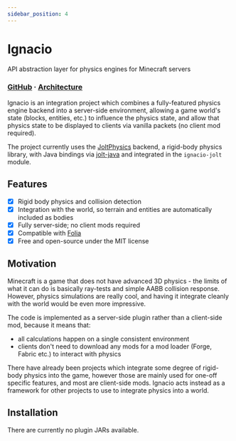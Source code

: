```yaml
---
sidebar_position: 4
---
```


# Ignacio

API abstraction layer for physics engines for Minecraft servers

### [GitHub](https://github.com/aecsocket/ignacio) · [Architecture](architecture)

Ignacio is an integration project which combines a fully-featured physics engine backend into a server-side environment,
allowing a game world's state (blocks, entities, etc.) to influence the physics state, and allow that physics state to be
displayed to clients via vanilla packets (no client mod required).

The project currently uses the [JoltPhysics](https://github.com/jrouwe/JoltPhysics) backend, a rigid-body physics library,
with Java bindings via [jolt-java](https://github.com/aecsocket/jolt-java) and integrated in the `ignacio-jolt` module.

## Features

- [x] Rigid body physics and collision detection
- [x] Integration with the world, so terrain and entities are automatically included as bodies
- [x] Fully server-side; no client mods required
- [x] Compatible with [Folia](https://github.com/PaperMC/Folia)
- [x] Free and open-source under the MIT license

## Motivation

Minecraft is a game that does not have advanced 3D physics - the limits of what it can do is basically ray-tests and
simple AABB collision response. However, physics simulations are really cool, and having it integrate cleanly with the
world would be even more impressive.

The code is implemented as a server-side plugin rather than a client-side mod, because it means that:
- all calculations happen on a single consistent environment
- clients don't need to download any mods for a mod loader (Forge, Fabric etc.) to interact with physics

There have already been projects which integrate some degree of rigid-body physics into the game, however those are mainly
used for one-off specific features, and most are client-side mods. Ignacio acts instead as a framework for other projects
to use to integrate physics into a world.

## Installation

There are currently no plugin JARs available.
